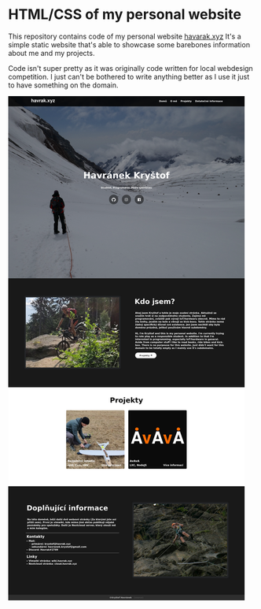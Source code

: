 # HTML/CSS of my personal website

This repository contains code of my personal website [havarak.xyz](https://havrak.xyz)
It's a simple static website that's able to showcase some barebones information about me and my projects.

Code isn't super pretty as it was originally code written for local webdesign competition.
I just can't be bothered to write anything better as I use it just to have something on the domain.

![Screenshot](./screen.png)

